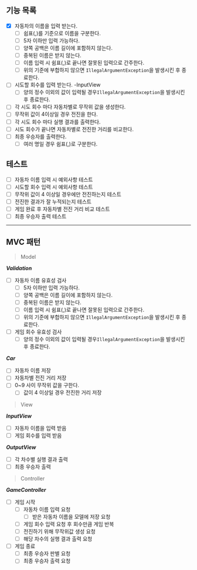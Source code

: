 ## 기능 목록

- [x]  자동차의 이름을 입력 받는다.
    - [ ]  쉽표(,)를 기준으로 이름을 구분한다.
    - [ ]  5자 이하만 입력 가능하다.
    - [ ]  양쪽 공백은 이름 길이에 포함하지 않는다.
    - [ ]  중복된 이름은 받지 않는다.
    - [ ]  이름 입력 시 쉼표(,)로 끝나면 잘못된 입력으로 간주한다.
    - [ ]  위의 기준에 부합하지 않으면 `IllegalArgumentException`을 발생시킨 후 종료한다.
- [ ]  시도할 회수를 입력 받는다. -InputView
    - [ ]  양의 정수 이외의 값이 입력될 경우`IllegalArgumentException`을 발생시킨 후 종료한다.
- [ ]  각 시도 회수 마다 자동차별로 무작위 값을 생성한다.
- [ ]  무작위 값이 4이상일 경우 전진을 한다.
- [ ]  각 시도 회수 마다 실행 결과를 출력한다.
- [ ]  시도 회수가 끝나면 자동차별로 전진한 거리를 비교한다.
- [ ]  최종 우승자를 출력한다.
    - [ ]  여러 명일 경우 쉼표(,)로 구분한다.

## 테스트

- [ ]  자동차 이름 입력 시 예외사항 테스트
- [ ]  시도할 회수 입력 시 예외사항 테스트
- [ ]  무작위 값이 4 이상일 경우에만 전진하는지 테스트
- [ ]  전진한 결과가 잘 누적되는지 테스트
- [ ]  게임 완료 후 자동차별 전진 거리 비교 테스트
- [ ]  최종 우승자 출력 테스트

---

## MVC 패턴

> Model
>

***Validation***

- [ ]  자동차 이름 유효성 검사
    - [ ]  5자 이하만 입력 가능하다.
    - [ ]  양쪽 공백은 이름 길이에 포함하지 않는다.
    - [ ]  중복된 이름은 받지 않는다.
    - [ ]  이름 입력 시 쉼표(,)로 끝나면 잘못된 입력으로 간주한다.
    - [ ]  위의 기준에 부합하지 않으면 `IllegalArgumentException`을 발생시킨 후 종료한다.
- [ ]  게임 회수 유효성 검사
    - [ ]  양의 정수 이외의 값이 입력될 경우`IllegalArgumentException`을 발생시킨 후 종료한다.

***Car***

- [ ]  자동차 이름 저장
- [ ]  자동차별 전진 거리 저장
- [ ]  0~9 사이 무작위 값을 구한다.
    - [ ]  값이 4 이상일 경우 전진한 거리 저장

> View
>

***InputView***

- [ ]  자동차 이름을 입력 받음
- [ ]  게임 회수를 입력 받음

***OutputView***

- [ ]  각 차수별 실행 결과 출력
- [ ]  최종 우승자 출력

> Controller
>

***GameController***

- [ ]  게임 시작
    - [ ]  자동차 이름 입력 요청
        - [ ]  받은 자동차 이름을 모델에 저장 요청
    - [ ]  게임 회수 입력 요청 후 회수만큼 게임 반복
    - [ ]  전진하기 위해 무작위값 생성 요청
    - [ ]  해당 차수의 실행 결과 출력 요청
- [ ]  게임 종료
    - [ ]  최종 우승자 판별 요청
    - [ ]  최종 우승자 출력 요청